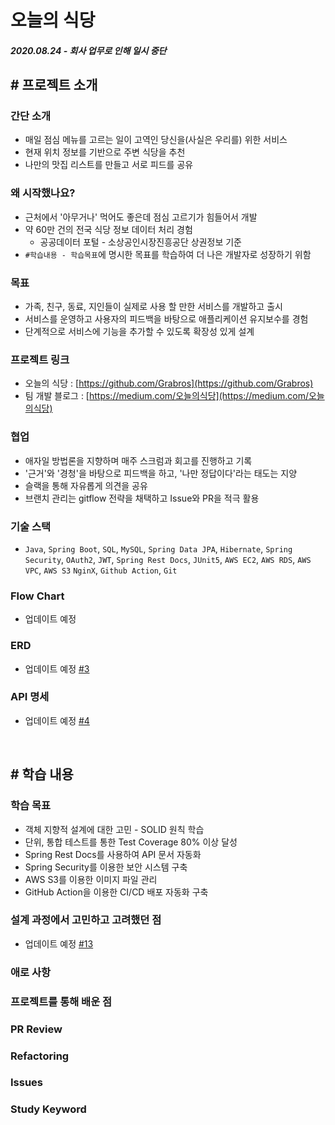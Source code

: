 # 오늘의 식당

##### 2020.08.24 - 회사 업무로 인해 일시 중단



## # 프로젝트 소개

### 간단 소개

- 매일 점심 메뉴를 고르는 일이 고역인 당신을(사실은 우리를) 위한 서비스
- 현재 위치 정보를 기반으로 주변 식당을 추천
- 나만의 맛집 리스트를 만들고 서로 피드를 공유

### 왜 시작했나요?

- 근처에서 '아무거나' 먹어도 좋은데 점심 고르기가 힘들어서 개발
- 약 60만 건의 전국 식당 정보 데이터 처리 경험
  - 공공데이터 포털 - 소상공인시장진흥공단 상권정보 기준
- `#학습내용 - 학습목표`에 명시한 목표를 학습하여 더 나은 개발자로 성장하기 위함

### 목표

- 가족, 친구, 동료, 지인들이 실제로 사용 할 만한 서비스를 개발하고 출시
- 서비스를 운영하고 사용자의 피드백을 바탕으로 애플리케이션 유지보수를 경험
- 단계적으로 서비스에 기능을 추가할 수 있도록 확장성 있게 설계

### 프로젝트 링크

- 오늘의 식당 : [https://github.com/Grabros](https://github.com/Grabros)
- 팀 개발 블로그 : [https://medium.com/오늘의식당](https://medium.com/오늘의식당)

### 협업

- 애자일 방법론을 지향하며 매주 스크럼과 회고를 진행하고 기록
- '근거'와 '경청'을 바탕으로 피드백을 하고, '나만 정답이다'라는 태도는 지양
- 슬랙을 통해 자유롭게 의견을 공유
- 브랜치 관리는 gitflow 전략을 채택하고 Issue와 PR을 적극 활용

### 기술 스택

- `Java`, `Spring Boot`, `SQL`, `MySQL`, `Spring Data JPA`, `Hibernate`, `Spring Security`, `OAuth2`, `JWT`, `Spring Rest Docs`, `JUnit5`, `AWS EC2`, `AWS RDS`, `AWS VPC`, `AWS S3` `NginX`, `Github Action`, `Git`

### Flow Chart

- 업데이트 예정

### ERD

- 업데이트 예정 [#3](https://github.com/Grabros/o-sikdang-server/issues/3)

### API 명세

- 업데이트 예정 [#4](https://github.com/Grabros/o-sikdang-server/issues/4)

<br>

## # 학습 내용

### 학습 목표

- 객체 지향적 설계에 대한 고민 - SOLID 원칙 학습 
- 단위, 통합 테스트를 통한 Test Coverage 80% 이상 달성
- Spring Rest Docs를 사용하여 API 문서 자동화
- Spring Security를 이용한 보안 시스템 구축
- AWS S3를 이용한 이미지 파일 관리
- GitHub Action을 이용한 CI/CD 배포 자동화 구축

### 설계 과정에서 고민하고 고려했던 점 

- 업데이트 예정 [#13](https://github.com/Grabros/o-sikdang-server/issues/13)

### 애로 사항

### 프로젝트를 통해 배운 점

### PR Review

### Refactoring

### Issues

### Study Keyword

